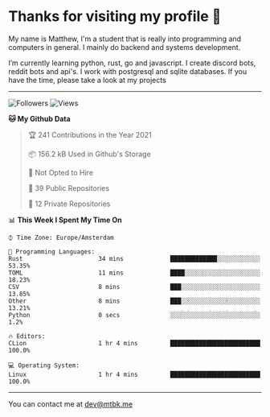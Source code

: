 # Thanks for visiting my profile 👋
My name is Matthew, I'm a student that is really into programming and computers in general. I mainly do backend and systems development.


I’m currently learning python, rust, go and javascript. I create discord bots, reddit bots and api's. I work with postgresql and sqlite databases. If you have the time, please take a look at my projects

---
![Followers](https://img.shields.io/github/followers/DankDumpster?style=social)
![Views](https://komarev.com/ghpvc/?username=DankDumpster&style=flat-square&color=green)
<!--START_SECTION:waka-->
**🐱 My Github Data** 

> 🏆 241 Contributions in the Year 2021
 > 
> 📦 156.2 kB Used in Github's Storage 
 > 
> 🚫 Not Opted to Hire
 > 
> 📜 39 Public Repositories 
 > 
> 🔑 12 Private Repositories  
 > 
📊 **This Week I Spent My Time On** 

```text
⌚︎ Time Zone: Europe/Amsterdam

💬 Programming Languages: 
Rust                     34 mins             █████████████░░░░░░░░░░░░   53.35% 
TOML                     11 mins             ████░░░░░░░░░░░░░░░░░░░░░   18.23% 
CSV                      8 mins              ███░░░░░░░░░░░░░░░░░░░░░░   13.85% 
Other                    8 mins              ███░░░░░░░░░░░░░░░░░░░░░░   13.21% 
Python                   0 secs              ░░░░░░░░░░░░░░░░░░░░░░░░░   1.2%

🔥 Editors: 
CLion                    1 hr 4 mins         █████████████████████████   100.0%

💻 Operating System: 
Linux                    1 hr 4 mins         █████████████████████████   100.0%

```


<!--END_SECTION:waka-->
-------

You can contact me at dev@mtbk.me
